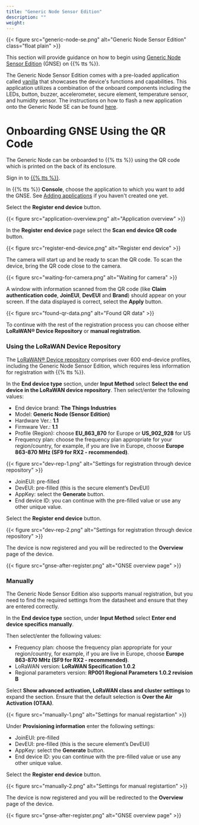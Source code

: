 ```yaml
---
title: "Generic Node Sensor Edition"
description: ""
weight: 
---
```


{{< figure src="generic-node-se.png" alt="Generic Node Sensor Edition" class="float plain" >}}

This section will provide guidance on how to begin using [Generic Node Sensor Edition](https://www.genericnode.com/docs/sensor-edition/) (GNSE) on {{% tts %}}.

The Generic Node Sensor Edition comes with a pre-loaded application called [vanilla](https://www.genericnode.com/docs/applications/se-vanilla/) that showcases the device's functions and capabilities. This application utilizes a combination of the onboard components including the LEDs, button, buzzer, accelerometer, secure element, temperature sensor, and humidity sensor. The instructions on how to flash a new application onto the Generic Node SE can be found [here](https://www.genericnode.com/docs/getting-started/se-sw/env-setup/).

# Onboarding GNSE Using the QR Code

The Generic Node can be onboarded to {{% tts %}} using the QR code which is printed on the back of its enclosure.

Sign in to [{{% tts %}}](/getting-started/quick-start/).

In {{% tts %}} **Console**, choose the application to which you want to add the GNSE. See [Adding applications](/integrations/adding-applications/) if you haven't created one yet.

Select the **Register end device** button.

{{< figure src="application-overview.png" alt="Application overview" >}}

In the **Register end device** page select the **Scan end device QR code** button.

{{< figure src="register-end-device.png" alt="Register end device" >}}

The camera will start up and be ready to scan the QR code. To scan the device, bring the QR code close to the camera.

{{< figure src="waiting-for-camera.png" alt="Waiting for camera" >}}

A window with information scanned from the QR code (like **Claim authentication code**, **JoinEUI**, **DevEUI** and **Brand**) should appear on your screen. If the data displayed is correct, select the **Apply** button.

{{< figure src="found-qr-data.png" alt="Found QR data" >}}

To continue with the rest of the registration process you can choose either **LoRaWAN® Device Repository** or **manual registration**.

### Using the LoRaWAN Device Repository

The [LoRaWAN® Device repository](https://github.com/TheThingsNetwork/lorawan-devices) comprises over 600 end-device profiles, including the Generic Node Sensor Edition, which requires less information for registration with {{% tts %}}.

In the **End device type** section, under **Input Method** select **Select the end device in the LoRaWAN device repository**. Then select/enter the following values:
  - End device brand: **The Things Industries**
  - Model: **Generic Node (Sensor Edition)**
  - Hardware Ver.: **1.1**
  - Firmware Ver.: **1.1**
  - Profile (Region): choose **EU_863_870** for Europe or **US_902_928** for US
  - Frequency plan: choose the frequency plan appropriate for your region/country, for example, if you are live in Europe, choose **Europe 863-870 MHz (SF9 for RX2 - recommended)**.

{{< figure src="dev-rep-1.png" alt="Settings for registration through device repository" >}}

  - JoinEUI: pre-filled
  - DevEUI: pre-filled (this is the secure element’s DevEUI)
  - AppKey: select the **Generate** button.
  - End device ID: you can continue with the pre-filled value or use any other unique value.

Select the **Register end device** button.

{{< figure src="dev-rep-2.png" alt="Settings for registration through device repository" >}}

The device is now registered and you will be redirected to the **Overview** page of the device.

{{< figure src="gnse-after-register.png" alt="GNSE overview page" >}}

### Manually

The Generic Node Sensor Edition also supports manual registration, but you need to find the required settings from the datasheet and ensure that they are entered correctly.

In the **End device type** section, under **Input Method** select **Enter end device specifics manually**.

Then select/enter the following values:
  - Frequency plan: choose the frequency plan appropriate for your region/country, for example, if you are live in Europe, choose **Europe 863-870 MHz (SF9 for RX2 - recommended)**.
  - LoRaWAN version: **LoRaWAN Specification 1.0.2**
  - Regional parameters version: **RP001 Regional Parameters 1.0.2 revision B**

Select **Show advanced activation, LoRaWAN class and cluster settings** to expand the section. Ensure that the default selection is **Over the Air Activation (OTAA)**.

{{< figure src="manually-1.png" alt="Settings for manual registartion" >}}

Under **Provisioning information** enter the following settings:
  - JoinEUI: pre-filled
  - DevEUI: pre-filled (this is the secure element’s DevEUI)
  - AppKey: select the **Generate** button.
  - End device ID: you can continue with the pre-filled value or use any other unique value.

Select the **Register end device** button.

{{< figure src="manually-2.png" alt="Settings for manual registartion" >}}

The device is now registered and you will be redirected to the **Overview** page of the device.

{{< figure src="gnse-after-register.png" alt="GNSE overview page" >}}
